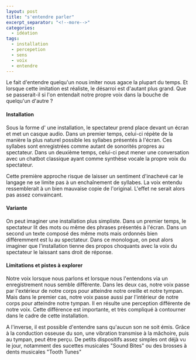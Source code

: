 ```yaml
---
layout: post
title: "s'entendre parler"
excerpt_separator: "<!--more-->"
categories:
  - idéation
tags:
  - installation
  - percepetion
  - sens
  - voix
  - entendre
---
```


Le fait d'entendre quelqu'un nous imiter nous agace la plupart du temps. Et lorsque cette imitation est réaliste, le désarroi est d'autant plus grand. Que se passerait-il si l'on entendait notre propre voix dans la bouche de quelqu'un d'autre ?

<!--more-->

#### Installation

Sous la forme d' une installation, le spectateur prend place devant un écran et met un casque audio. Dans un premier temps, celui-ci répète de la manière la plus naturel possible les syllabes présentés à l'écran. Ces syllabes sont enregistrées comme autant de sonorités propres au spectateur. Dans un deuxième temps, celui-ci peut mener une conversation avec un chatbot classique ayant comme synthèse vocale la propre voix du spectateur.

Cette première approche risque de laisser un sentiment d'inachevé car le langage ne se limite pas à un enchaînement de syllabes. La voix entendu ressemblerait à un bien mauvaise copie de l'original. L'effet ne serait alors pas assez convaincant.


#### Variante

On peut imaginer une installation plus simpliste. Dans un premier temps, le spectateur lit des mots ou même des phrases présentés à l'écran. Dans un second un texte composé des même mots mais ordonnés bien différemment est lu au spectateur. Dans ce monologue, on peut alors imaginer que l'installation tienne des propos choquants avec la voix du spectateur le laissant sans droit de réponse.


#### Limitations et pistes à explorer

Notre voix lorsque nous parlons et lorsque nous l'entendons via un enregistrement nous semble différente. Dans les deux cas, notre voix passe par l'extérieur de notre corps pour atteindre notre oreille et notre tympan. Mais dans le premier cas, notre voix passe aussi par l'intérieur de notre corps pour atteindre notre tympan. Il en résulte une perception différente de notre voix. Cette différence est importante, et très compliqué à contourner dans le cadre de cette installation.

A l'inverse, il est possible d'entendre sans qu'aucun son ne soit émis. Grâce à la conduction osseuse du son, une vibration transmise à la mâchoire, puis au tympan, peut être perçu. De petits dispositifs assez simples ont déjà vu le jour,  notamment des sucettes musicales "Sound Bites" ou des brosses à dents musicales "Tooth Tunes"


